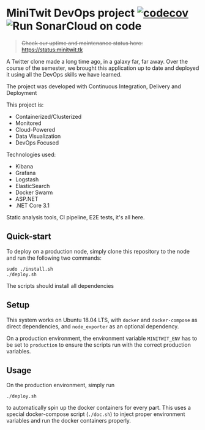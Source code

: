 # MiniTwit DevOps project [![codecov](https://codecov.io/gh/jlndk/devoops/branch/master/graph/badge.svg)](https://codecov.io/gh/jlndk/devoops) ![Run SonarCloud on code](https://github.com/jlndk/devoops/workflows/Run%20SonarCloud%20on%20code/badge.svg?branch=master)
> ~~Check our uptime and maintenance status here: https://status.minitwit.tk~~

A Twitter clone made a long time ago, in a galaxy far, far away.
Over the course of the semester, we brought this application up to date and deployed it using all the DevOps skills we have learned. 

The project was developed with Continuous Integration, Delivery and Deployment

This project is:
 - Containerized/Clusterized
 - Monitored
 - Cloud-Powered
 - Data Visualization
 - DevOps Focused

Technologies used:
 - Kibana
 - Grafana
 - Logstash
 - ElasticSearch
 - Docker Swarm
 - ASP.NET
 - .NET Core 3.1

Static analysis tools, CI pipeline, E2E tests, it's all here.

## Quick-start

To deploy on a production node, simply clone this repository to the node and run the following two commands:

```
sudo ./install.sh
./deploy.sh
```

The scripts should install all dependencies

## Setup

This system works on Ubuntu 18.04 LTS, with `docker` and `docker-compose` as direct dependencies, and `node_exporter` as an optional dependency.

On a production environment, the environment variable `MINITWIT_ENV` has to be set to `production` to ensure the scripts run with the correct production variables.

## Usage

On the production environment, simply run

```
./deploy.sh
```

to automatically spin up the docker containers for every part.
This uses a special docker-compose script (`./doc.sh`) to inject proper environment variables and run the docker containers properly.
